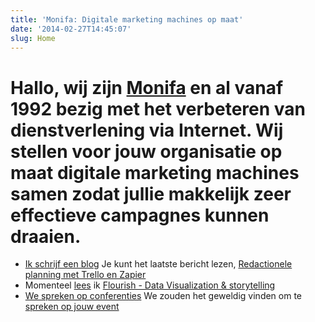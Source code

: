 ```yaml
---
title: 'Monifa: Digitale marketing machines op maat'
date: '2014-02-27T14:45:07'
slug: Home
---
```

# Hallo, wij zijn [Monifa](/about/) en al vanaf 1992 bezig met het verbeteren van dienstverlening via Internet. Wij stellen voor jouw organisatie op maat digitale marketing machines samen zodat jullie makkelijk zeer effectieve campagnes kunnen draaien.




* [Ik schrijf een blog](/writing) Je kunt het laatste bericht lezen, [Redactionele planning met Trello en Zapier](/journal/editorial-planning-with-trello-and-zapier)
* Momenteel [lees](/reading) ik [Flourish - Data Visualization & storytelling](https://flourish.studio/)
* [We spreken op conferenties](/speaking) We zouden het geweldig vinden om te [spreken op jouw event](/contact)
